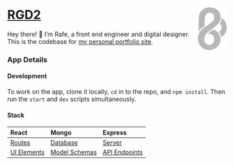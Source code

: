 [<img alt="it me!" src="./public/logo.svg" width="66" align="right" />][app] [RGD2][app]
===

Hey there! 👋 I’m Rafe, a front end engineer and digital designer. This is the codebase for [my personal portfolio site][app].

### App Details

#### Development
To work on the app, clone it locally, `cd` in to the repo, and `npm install`. Then run the `start` and `dev` scripts simultaneously.

#### Stack
| **React**     | **Mongo**       | **Express**     |
| :------------ | :-------------- | :-------------- |
| [Routes]      | [Database]      | [Server]        |
| [UI Elements] | [Model Schemas] | [API Endpoints] |

[routes]: https://github.com/rafegoldberg/rgd2/tree/next/client/routes
[ui elements]: https://github.com/rafegoldberg/rgd2/tree/next/client/ui
[database]: https://cloud.mongodb.com/v2/62090df060b6866a96fab784#metrics/replicaSet/62090eed945b2143c33f4e5e/explorer/rg-test
[model schemas]: https://github.com/rafegoldberg/rgd2/tree/next/server/models
[api endpoints]: https://github.com/rafegoldberg/rgd2/tree/next/server/api
[server]: https://dashboard.heroku.com/apps/rgd2

[app]: https://www.rgd2.co
